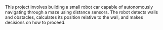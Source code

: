 This project involves building a small robot car capable of autonomously navigating through a maze using distance sensors. The robot detects walls and obstacles, calculates its position relative to the wall, and makes decisions on how to proceed. 
